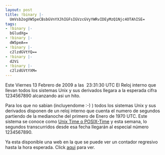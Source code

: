 ```yaml
---
layout: post
title: !binary |-
  UmVsb2ogVW5peCBsbGVnYXJhIGFsIGVzcGVyYWRvIDEyMzQ1Njc4OTAhISE=
tags:
- !binary |-
  bGludXg=
- !binary |-
  dW5peA==
- !binary |-
  c2lzdGVtYQ==
- !binary |-
  d2Vi
- !binary |-
  c2lzdGVtYXM=
---
```

Este Viernes 13 Febrero de 2009 a las <span class="desc"> 23:31:30 UTC El Reloj interno que llevan todos los sistemas Unix y sus derivados llegara a la esperada cifra 1234567890 alcanzando asi un hito.</span>

<span class="desc"> Para los que no sabian (incluyendome :-) ) todos los sistemas Unix y sus derivados disponen de un reloj interno que cuenta el numero de segundos partiendo de la medianoche del primero de Enero de 1970 UTC. Este sistema se conoce como</span><span class="titulo-head"> <a title="Tiempo Unix en la Wikipedia" href="http://es.wikipedia.org/wiki/Tiempo_Unix" target="_blank">Unix Time o POSIX-Time</a> y esta semana, lo segundos transcurridos desde esa fecha llegarán al especial número 1234567890.</span><a title="Tiempo Unix en la Wikipedia" href="http://es.wikipedia.org/wiki/Tiempo_Unix" target="_blank"><span class="titulo-head"> </span></a>

<span class="titulo-head"> Ya esta disponible una web en la que se puede ver un contador regresivo hasta la hora esperada. Click <a title="Contador del Tiempo Unix" href="http://coolepochcountdown.com/" target="_blank">aqui</a> para ver.
</span>

<span class="titulo-head">
</span>
